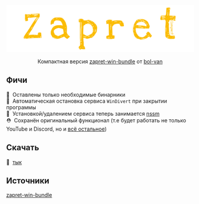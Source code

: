 <div align="center">
	<img src="assets/thumbnail.svg" alt="thumbnail"/>
	<p>Компактная версия <a href="https://github.com/bol-van/zapret-win-bundle">zapret-win-bundle</a> от <a href="https://github.com/bol-van">bol-van</a></p>
</div>

## Фичи
🍃&nbsp; Оставлены только необходимые бинарники<br>
🧹&nbsp; Автоматическая остановка сервиса `WinDivert` при закрытии программы<br>
💾&nbsp; Установкой/удалением сервиса теперь занимается [nssm](https://nssm.cc/)<br>
⛑️&nbsp; Сохранён оригинальный функционал (т.е будет работать не только YouTube и Discord, но и [всё остальное](https://reestr.rublacklist.net/api/v3/domains/))<br>

## Скачать
💾&nbsp; [тык](https://github.com/Noktomezo/ZapretCompact/archive/refs/heads/main.zip)<br>

## Источники
<a href="https://github.com/bol-van/zapret-win-bundle">zapret-win-bundle</a>
